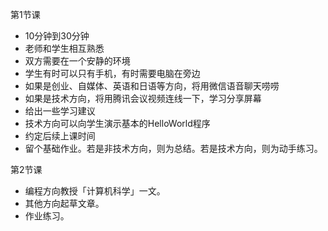 第1节课



* 10分钟到30分钟
* 老师和学生相互熟悉
* 双方需要在一个安静的环境
* 学生有时可以只有手机，有时需要电脑在旁边
* 如果是创业、自媒体、英语和日语等方向，将用微信语音聊天唠唠
* 如果是技术方向，将用腾讯会议视频连线一下，学习分享屏幕
* 给出一些学习建议
* 技术方向可以向学生演示基本的HelloWorld程序
* 约定后续上课时间
* 留个基础作业。若是非技术方向，则为总结。若是技术方向，则为动手练习。



第2节课



* 编程方向教授「计算机科学」一文。
* 其他方向起草文章。
* 作业练习。



